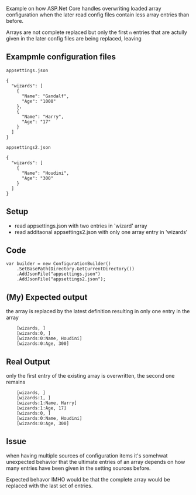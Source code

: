 <!--
.. title: Problematic handling of array configuration items in ASP.Net core
.. slug: problematic-handling-of-array-configuration-items-in-aspnet-core
.. date: 2018-02-11 17:07:28 UTC+01:00
.. tags: aspnetcore, configuration, dotnetcore
.. category: dev
.. link: 
.. description: 
.. type: text
-->


Example on how ASP.Net Core handles overwriting loaded array configuration
when the later read config files contain less array entries than before.

Arrays are not complete replaced but only the first `n` entries that are
actully given in the later config files are being replaced, leaving


## Exampmle configuration files 

`appsettings.json`

```
{
  "wizards": [
    {
      "Name": "Gandalf",
      "Age": "1000"
    },
    {
      "Name": "Harry",
      "Age": "17"
    }
  ]
}
```

`appsettings2.json`

```
{
  "wizards": [
    {
      "Name": "Houdini",
      "Age": "300"
    }
  ]
}
```

## Setup

 * read appsettings.json with two entries in 'wizard'  array
 * read additaonal appsettings2.json with only one array entry in 'wizards'

## Code

```
var builder = new ConfigurationBuilder()
    .SetBasePath(Directory.GetCurrentDirectory())
    .AddJsonFile("appsettings.json")
    .AddJsonFile("appsettings2.json");
```

## (My) Expected output

the array is replaced by the latest definition resulting in only one entry in the array
```
    [wizards, ]
    [wizards:0, ]
    [wizards:0:Name, Houdini]
    [wizards:0:Age, 300]
```
## Real Output
only the first entry of the existing array is overwritten, the second one remains
```
    [wizards, ]
    [wizards:1, ]
    [wizards:1:Name, Harry]
    [wizards:1:Age, 17]
    [wizards:0, ]
    [wizards:0:Name, Houdini]
    [wizards:0:Age, 300]
```

## Issue

when having multiple sources of configuration items it's somehwat
unexpected behavior that the ultimate entries of an array depends
on how many entries have been given in the setting sources before.

Expected behavor IMHO would be that the complete array would be
replaced with the last set of entries. 